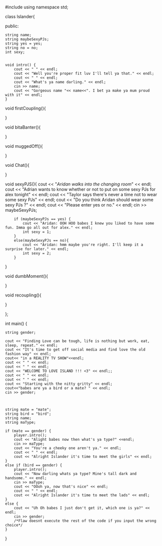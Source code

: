 #include <iostream>
  using namespace std;
  
  
  class Islander{
  
  public:
  
  
	string name;
	string maybeSexyPJs;
	string yes = yes;
	string no = no;
	int sexy;
  
  
	void intro() {
		cout << " " << endl;
		cout << "Well you're proper fit luv I'll tell ya that." << endl;
		cout << " " << endl;
		cout << "What's ya name darling." << endl;
		cin >> name;
		cout << "Gorgeous name "<< name<<". I bet ya make ya mum proud with it" << endl;
	}
  
  void firstCoupling(){
  
  }
  
  void bitaBanter(){
  
  }
  
  void muggedOff(){
  
  }
  
  void Chat(){

  }
  
  void sexyPJS(){
	 	cout << "*Aridan walks into the changing room*" << endl;
		cout << "Adrian wants to know whether or not to put on some sexy PJs for alex tonight" << endl;
		cout << "Taylor says there's never a time not to wear some sexy PJs" << endl;
		cout << "Do you think Aridan should wear some sexy PJs ?" << endl;
		cout << "Please enter yes or no." << endl;
		cin >> maybeSexyPJs;

		if (maybeSexyPJs == yes) {
			cout << "Aridan: OOH HOO babes I knew you liked to have some fun. Imma go all out for alex." << endl;
			int sexy = 1;
		}
		else(maybeSexyPJs == no){
			cout << "Aridan: hmm maybe you're right. I'll keep it a surprise for later." << endl; 
			int sexy = 2;
		}
  
  }
  
  void dumbMoment(){
  
  }
  
  void recoupling(){
  
  }
  
  
  };
  
  
 int main() {


	string gender;

	cout << "Finding Love can be tough, life is nothing but work, eat, sleep, repeat." << endl;
	cout << "It's time to get off social media and find love the old fashion way" << endl;
	cout<< "in a REALITY TV SHOW"<<endl;
	cout << " " << endl;
	cout << " " << endl;
	cout << "WELCOME TO LOVE ISLAND !!! <3" << endl;;
	cout << " " << endl;
	cout << " " << endl;
	cout << "Starting with the nitty gritty" << endl;
	cout<<"babes are ya a bird or a mate? " << endl;
	cin >> gender;
	
	

	string mate = "mate";
	string bird = "bird";
	string name;
	string maType;

	if (mate == gender) {
		player.intro();
		cout << "Alight babes now then what's ya type?" <<endl;
		cin >> maType;
		cout << "You're a cheeky one aren't ya." << endl;
		cout << " " << endl;
		cout << "Alright Islander it's time to meet the girls" << endl;
	}
	else if (bird == gender) {
		player.intro();
		cout << "Now darling whats ya type? Mine's tall dark and handsome." << endl;
		cin >> maType;
		cout << "OOoh ya, now that's nice" << endl;
		cout << " " << endl;
		cout << "Alright Islander it's time to meet the lads" << endl;
	}
	else {
		cout << "Uh Oh babes I just don't get it, which one is ya?" << endl;
		cin >> gender;
		/*Flaw doesnt execute the rest of the code if you input the wrong choice*/
	}



}
  
  
  
  
  
  
